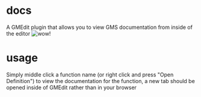 # docs
A GMEdit plugin that allows you to view GMS documentation from inside of the editor
![wow!](https://i.imgur.com/MIIwAvF.png)

# usage
Simply middle click a function name (or right click and press "Open Definition") to view the documentation for the function, a new tab should be opened inside of GMEdit rather than in your browser
